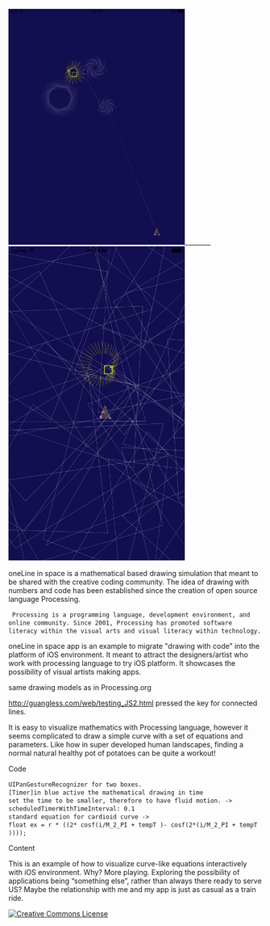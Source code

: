 
<img src = "/image/iOS Simulator Screen Shot Jul 14, 2015, 6.24.40 PM.png" width = 350>________<img src = "/image/iOS Simulator Screen Shot Jul 15, 2015, 4.45.43 PM.png" width = 350>


oneLine in space is a mathematical based drawing simulation that meant to be shared with the creative coding community. The idea of drawing with numbers and code has been established since the creation of open source language Processing.

     Processing is a programming language, development environment, and online community. Since 2001, Processing has promoted software literacy within the visual arts and visual literacy within technology.

oneLine in space app is an example to migrate "drawing with code" into the platform of iOS environment. It meant to attract the designers/artist who work with processing language to try iOS platform. It showcases the possibility of visual artists making apps.
  
same drawing models as in Processing.org

<a>http://guangless.com/web/testing_JS2.html </a> pressed the key for connected lines.

It is easy to visualize mathematics with Processing language, however it seems complicated to draw a simple curve with a set of equations and parameters. Like how in super developed human landscapes, finding a normal natural healthy pot of potatoes can be quite a workout! 



Code

    UIPanGestureRecognizer for two boxes.
    [Timer]in blue active the mathematical drawing in time
    set the time to be smaller, therefore to have fluid motion. -> scheduledTimerWithTimeInterval: 0.1 
    standard equation for cardioid curve -> 
    float ex = r * ((2* cosf(i/M_2_PI + tempT )- cosf(2*(i/M_2_PI + tempT ))));
  

Content

This is an example of how to visualize curve-like equations interactively with iOS environment. 
Why? More playing. Exploring the possibility of applications being “something else”, rather than always there ready to serve US? Maybe the relationship with me and my app is just as casual as a train ride. 
  
<a rel="license" href="http://creativecommons.org/licenses/by-nc/4.0/"><img alt="Creative Commons License" style="border-width:0" src="https://i.creativecommons.org/l/by-nc/4.0/88x31.png" /></a>

  



  
  

